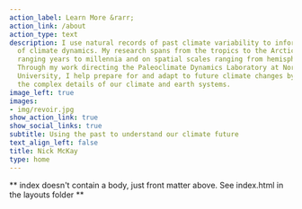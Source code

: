 ```yaml
---
action_label: Learn More &rarr;
action_link: /about
action_type: text
description: I use natural records of past climate variability to inform our understanding 
  of climate dynamics. My research spans from the tropics to the Arctic, on timescales 
  ranging years to millennia and on spatial scales ranging from hemispheres to meters. 
  Through my work directing the Paleoclimate Dynamics Laboratory at Northern Arizona 
  University, I help prepare for and adapt to future climate changes by better understanding 
  the complex details of our climate and earth systems.
image_left: true
images:
- img/revoir.jpg
show_action_link: true
show_social_links: true
subtitle: Using the past to understand our climate future
text_align_left: false
title: Nick McKay
type: home
---
```


** index doesn't contain a body, just front matter above.
See index.html in the layouts folder **
